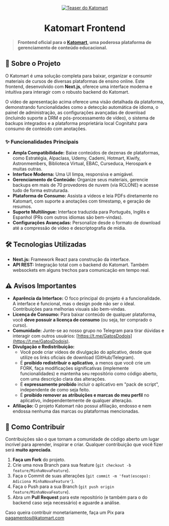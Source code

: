 <p align="center">
  <a href="https://youtu.be/FU15TDJJURk?si=FKbN3huzuckOiAWh">
    <img src="https://img.youtube.com/vi/FU15TDJJURk/0.jpg" alt="Teaser do Katomart">
  </a>
</p>

<h1 align="center">Katomart Frontend</h1>

> **Frontend oficial para o [Katomart](https://github.com/katomaro/katomart), uma poderosa plataforma de gerenciamento de conteúdo educacional.**

## 🚀 Sobre o Projeto

O Katomart é uma solução completa para baixar, organizar e consumir materiais de cursos de diversas plataformas de ensino online. Este frontend, desenvolvido com **Next.js**, oferece uma interface moderna e intuitiva para interagir com o robusto backend do Katomart.

O vídeo de apresentação acima oferece uma visão detalhada da plataforma, demonstrando funcionalidades como a detecção automática de idioma, o painel de administração, as configurações avançadas de download (incluindo suporte a DRM e pós-processamento de vídeo), o sistema de backups integrados e a plataforma proprietária local Cognitahz para consumo de conteúdo com anotações.

### ✨ Funcionalidades Principais

- **Ampla Compatibilidade:** Baixe conteúdos de dezenas de plataformas, como Estratégia, Alpaclass, Udemy, Cademi, Hotmart, Kiwify, Astronmembers, Biblioteca Virtual, EBAC, Curseduca, Herospark e muitas outras.
- **Interface Moderna:** Uma UI limpa, responsiva e amigável.
- **Gerenciamento de Conteúdo:** Organize seus materiais, gerencie backups em mais de 70 provedores de nuvem (via RCLONE) e acesse tudo de forma estruturada.
- **Plataforma de Consumo:** Assista a vídeos e leia PDFs diretamente no Katomart, com suporte a anotações com timestamp, e geração de resumos.
- **Suporte Multilíngue:** Interface traduzida para Português, Inglês e Espanhol (PRs com outros idiomas são bem-vindas).
- **Configurações Avançadas:** Personalize desde o formato de download até a compressão de vídeo e descriptografia de mídia.

## 🛠️ Tecnologias Utilizadas

- **Next.js:** Framework React para construção da interface.
- **API REST:** Integração total com o backend do Katomart. Também websockets em alguns trechos para comunicação em tempo real.

## ⚠️ Avisos Importantes

- **Aparência da Interface:** O foco principal do projeto é a funcionalidade. A interface é funcional, mas o design pode não ser o ideal. Contribuições para melhorias visuais são bem-vindas.
- **Licença de Consumo:** Para baixar conteúdo de qualquer plataforma, você **deve possuir a licença de consumo** (ou seja, ter comprado o curso).
- **Comunidade:** Junte-se ao nosso grupo no Telegram para tirar dúvidas e interagir com outros usuários: [https://t.me/GatosDodois](https://t.me/GatosDodois).
- **Divulgação e Redistribuição:**
  - Você pode criar vídeos de divulgação do aplicativo, desde que utilize os links oficiais de download (GitHub/Telegram).
  - É **proibido redistribuir o aplicativo**, a menos que você crie um FORK, faça modificações significativas (implemente funcionalidades) e mantenha seu repositório como código aberto, com uma descrição clara das alterações.
  - É **expressamente proibido** incluir o aplicativo em "pack de script", independente de como seja feito.
  - É **proibido remover as atribuições e marcas do meu perfil** no aplicativo, independentemente de qualquer alteração.
- **Afiliação:** O projeto Katomart não possui afiliação, endosso e nem endossa nenhuma das marcas ou plataformas mencionadas.

## 💙 Como Contribuir

Contribuições são o que tornam a comunidade de código aberto um lugar incrível para aprender, inspirar e criar. Qualquer contribuição que você fizer será **muito apreciada**.

1.  **Faça um Fork** do projeto.
2.  Crie uma nova Branch para sua feature (`git checkout -b feature/MinhaNovaFeature`).
3.  Faça o Commit de suas alterações (`git commit -m 'feat(escopo): Adiciona MinhaNovaFeature'`).
4.  Faça o Push para a sua Branch (`git push origin feature/MinhaNovaFeature`).
5.  Abra um **Pull Request** para este repositório (e também para o do backend caso seja necessário) e aguarde a análise.

Caso queira contribuir monetariamente, faça um Pix para pagamentos@katomart.com
